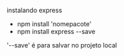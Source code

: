 instalando express
- npm install 'nomepacote'
- npm install express --save

'--save' é para salvar no projeto local